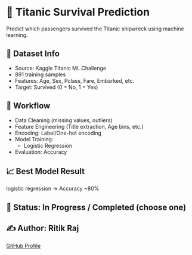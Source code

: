 # 🚢 Titanic Survival Prediction

Predict which passengers survived the Titanic shipwreck using machine learning.

## 📂 Dataset Info
- Source: Kaggle Titanic ML Challenge
- 891 training samples
- Features: Age, Sex, Pclass, Fare, Embarked, etc.
- Target: Survived (0 = No, 1 = Yes)

## 🧠 Workflow
- Data Cleaning (missing values, outliers)
- Feature Engineering (Title extraction, Age bins, etc.)
- Encoding: Label/One-hot encoding
- Model Training:
  - Logistic Regression
- Evaluation: Accuracy

## 📈 Best Model Result
logistic regression → Accuracy ~80%

## 🚀 Status: In Progress / Completed (choose one)

## ✍️ Author: Ritik Raj
[GitHub Profile](https://github.com/ritikrockyraj)
